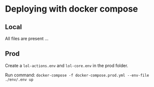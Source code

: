 # Deploying with docker compose

## Local
All files are present ...

## Prod
Create a ```lol-actions.env``` and ```lol-core.env``` in the prod folder. 

Run command:
```docker-compose -f docker-compose.prod.yml --env-file ./env/.env up```